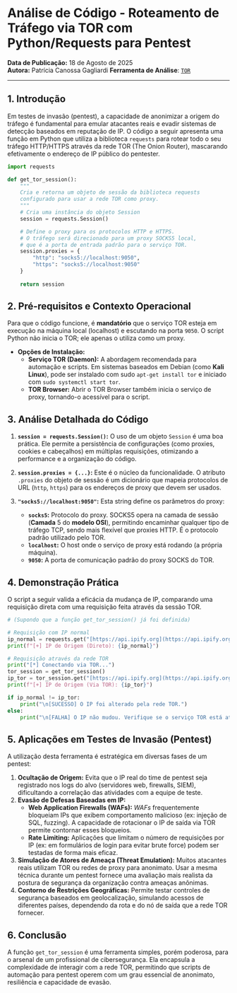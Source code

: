 # Análise de Código - Roteamento de Tráfego via TOR com Python/Requests para Pentest

**Data de Publicação:** 18 de Agosto de 2025  
**Autora:** Patrícia Canossa Gagliardi
**Ferramenta de Análise**: [`TOR`](https://www.torproject.org/download/)

---
## 1. Introdução

Em testes de invasão (pentest), a capacidade de anonimizar a origem do tráfego é fundamental para emular atacantes reais e evadir sistemas de detecção baseados em reputação de IP. O código a seguir apresenta uma função em Python que utiliza a biblioteca `requests` para rotear todo o seu tráfego HTTP/HTTPS através da rede TOR (The Onion Router), mascarando efetivamente o endereço de IP público do pentester.

```python
import requests

def get_tor_session():
    """
    Cria e retorna um objeto de sessão da biblioteca requests
    configurado para usar a rede TOR como proxy.
    """
    # Cria uma instância do objeto Session
    session = requests.Session()

    # Define o proxy para os protocolos HTTP e HTTPS.
    # O tráfego será direcionado para um proxy SOCKS5 local,
    # que é a porta de entrada padrão para o serviço TOR.
    session.proxies = {
        "http": "socks5://localhost:9050", 
        "https": "socks5://localhost:9050"
    }
                       
    return session
```

## 2. Pré-requisitos e Contexto Operacional

Para que o código funcione, é **mandatório** que o serviço TOR esteja em execução na máquina local (localhost) e escutando na porta `9050`. O script Python não inicia o TOR; ele apenas o utiliza como um proxy.

* **Opções de Instalação:**
  * **Serviço TOR (Daemon):** A abordagem recomendada para automação e scripts. Em sistemas baseados em Debian (como **Kali Linux**), pode ser instalado com sudo `apt-get install tor` e iniciado com `sudo systemctl start tor`.
  * **TOR Browser:** Abrir o TOR Browser também inicia o serviço de proxy, tornando-o acessível para o script.

## 3. Análise Detalhada do Código

1. **`session = requests.Session()`:** O uso de um objeto `Session` é uma boa prática. Ele permite a persistência de configurações (como proxies, cookies e cabeçalhos) em múltiplas requisições, otimizando a performance e a organização do código.

2. **`session.proxies = {...}`:** Este é o núcleo da funcionalidade. O atributo `.proxies` do objeto de sessão é um dicionário que mapeia protocolos de URL (`http`, `https`) para os endereços de proxy que devem ser usados.

3. **`"socks5://localhost:9050"`:** Esta string define os parâmetros do proxy:
    * **`socks5`:** Protocolo do proxy. SOCKS5 opera na camada de sessão (**Camada** 5 do **modelo OSI**), permitindo encaminhar qualquer tipo de tráfego TCP, sendo mais flexível que proxies HTTP. É o protocolo padrão utilizado pelo TOR.
    * **`localhost`:** O host onde o serviço de proxy está rodando (a própria máquina).
    * **`9050`:** A porta de comunicação padrão do proxy SOCKS do TOR.

## 4. Demonstração Prática

O script a seguir valida a eficácia da mudança de IP, comparando uma requisição direta com uma requisição feita através da sessão TOR.

```Python
# (Supondo que a função get_tor_session() já foi definida)

# Requisição com IP normal
ip_normal = requests.get("[https://api.ipify.org](https://api.ipify.org)").text
print(f"[+] IP de Origem (Direto): {ip_normal}")

# Requisição através da rede TOR
print("[*] Conectando via TOR...")
tor_session = get_tor_session()
ip_tor = tor_session.get("[https://api.ipify.org](https://api.ipify.org)").text
print(f"[+] IP de Origem (Via TOR): {ip_tor}")

if ip_normal != ip_tor:
    print("\n[SUCESSO] O IP foi alterado pela rede TOR.")
else:
    print("\n[FALHA] O IP não mudou. Verifique se o serviço TOR está ativo.")
```

## 5. Aplicações em Testes de Invasão (Pentest)
A utilização desta ferramenta é estratégica em diversas fases de um pentest:

1. **Ocultação de Origem:** Evita que o IP real do time de pentest seja registrado nos logs do alvo (servidores web, firewalls, SIEM), dificultando a correlação das atividades com a equipe de teste.
2. **Evasão de Defesas Baseadas em IP:**
    * **Web Application Firewalls (WAFs):** *WAFs* frequentemente bloqueiam IPs que exibem comportamento malicioso (ex: injeção de SQL, fuzzing). A capacidade de rotacionar o IP de saída via TOR permite contornar esses bloqueios.
    * **Rate Limiting:** Aplicações que limitam o número de requisições por IP (ex: em formulários de login para evitar brute force) podem ser testadas de forma mais eficaz.
3. **Simulação de Atores de Ameaça (Threat Emulation):** Muitos atacantes reais utilizam TOR ou redes de proxy para anonimato. Usar a mesma técnica durante um pentest fornece uma avaliação mais realista da postura de segurança da organização contra ameaças anônimas.
4. **Contorno de Restrições Geográficas:** Permite testar controles de segurança baseados em geolocalização, simulando acessos de diferentes países, dependendo da rota e do nó de saída que a rede TOR fornecer.

## 6. Conclusão

A função `get_tor_session` é uma ferramenta simples, porém poderosa, para o arsenal de um profissional de cibersegurança. Ela encapsula a complexidade de interagir com a rede TOR, permitindo que scripts de automação para pentest operem com um grau essencial de anonimato, resiliência e capacidade de evasão.

